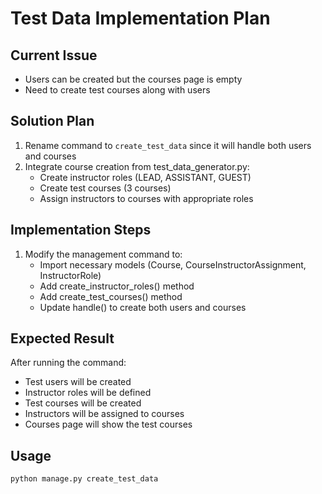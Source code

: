 # Test Data Implementation Plan

## Current Issue
- Users can be created but the courses page is empty
- Need to create test courses along with users

## Solution Plan
1. Rename command to `create_test_data` since it will handle both users and courses
2. Integrate course creation from test_data_generator.py:
   - Create instructor roles (LEAD, ASSISTANT, GUEST)
   - Create test courses (3 courses)
   - Assign instructors to courses with appropriate roles

## Implementation Steps
1. Modify the management command to:
   - Import necessary models (Course, CourseInstructorAssignment, InstructorRole)
   - Add create_instructor_roles() method
   - Add create_test_courses() method
   - Update handle() to create both users and courses

## Expected Result
After running the command:
- Test users will be created
- Instructor roles will be defined
- Test courses will be created
- Instructors will be assigned to courses
- Courses page will show the test courses

## Usage
```bash
python manage.py create_test_data